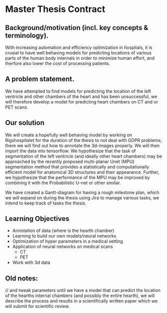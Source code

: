 # Master Thesis Contract

## Background/motivation (incl. key concepts & terminology).
With increasing automation and efficiency optimization in hospitals, it is crusial to have well behaving models for predicting locations of various parts of the human body internals in order to minimize human effort, and therfore also lower the cost of processing patients.

## A problem statement.
We have attempted to find models for predicting the location of the left ventricle and other chambers of the heart and has been unsuccessful, we will therefore develop a model for predicting heart chambers on CT and or PET scans.

## Our solution
We will create a hopefully well behaving model by working on Rigshospitalet for the duration of the thesis to not deal with GDPR problems; there we will find out how to annotate the 3d-images properly. We will then import the data into tensorflow. We hypothesize that the task of segmentation of the left ventricle (and ideally other heart chambers) may be approached by the recently proposed multi-planar Unet (MPU) segmentation method that provides a statistically and computationally efficient model for anatomical 3D structures and their appearance. Further, we hypothesize that the performance of the MPU may be improved by combining it with the Probabilistic U-net or other similar.

We have created a Gantt-diagram for having a rough milestone plan, which we will expand on during the thesis using Jira to manage various tasks, we intend to keep track of tasks the thesis.

## Learning Objectives
- Annotation of data (where is the hearth chamber)
- Learning to build our own models/neural networks
- Optimization of hyper parameters in a medical setting
- Application of neural networks on medical scans
  - CT
  - PET
- Work with 3d data

## Old notes:
// and tweak parameters until we have a model that can predict the location of the hearths internal chambers (and possibly the entire hearth), we will describe the process and results in a scientifically written paper which we will submit for scientific review.

